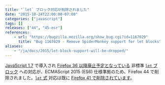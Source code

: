 ```yaml
---
title: "`let` ブロック対応が削除されました"
date: "2015-10-24T22:00:00-07:00"
categories: ["javascript"]
tags: []
releases: ["44", "45-esr"]
references:
    - url: "https://bugzilla.mozilla.org/show_bug.cgi?id=1167029"
      title: "Bug 1167029 - Remove SpiderMonkey support for let blocks"
aliases:
    - "/ja/docs/2015/let-block-support-will-be-dropped/"
---
```

[JavaScript 1.7](https://developer.mozilla.org/docs/Web/JavaScript/New_in_JavaScript/1.7) で導入され [Firefox 36 以降廃止予定となっている](https://www.fxsitecompat.dev/ja/docs/2014/let-blocks-and-expressions-have-been-deprecated/) 非標準 [`let` ブロック](https://developer.mozilla.org/docs/Web/JavaScript/Reference/Statements/let#let_blocks) への対応が、ECMAScript 2015 (ES6) 仕様準拠のため、Firefox 44 で削除されました。[`let` 式](https://developer.mozilla.org/docs/Web/JavaScript/Reference/Statements/let#let_expressions) 対応は既に [Firefox 41 で削除されています](https://www.fxsitecompat.dev/ja/docs/2015/let-expression-support-has-been-dropped/)。
